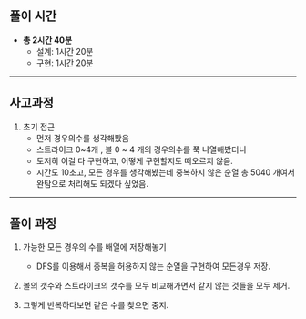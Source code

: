 ##  풀이 시간
- **총 2시간 40분**
    - 설계: 1시간 20분
    - 구현: 1시간 20분

---

## 사고과정

1. 초기 접근
    - 먼저 경우의수를 생각해봤음
    - 스트라이크 0~4개 , 볼 0 ~ 4 개의 경우의수를 쭉 나열해봤더니
    - 도저히 이걸 다 구현하고, 어떻게 구현할지도 떠오르지 않음. 
    - 시간도 10초고, 모든 경우를 생각해봤는데 중복하지 않은 순열 총 5040 개여서 완탐으로 처리해도 되겠다 싶었음.

---

##  풀이 과정

1. 가능한 모든 경우의 수를 배열에 저장해놓기
    - DFS를 이용해서 중복을 허용하지 않는 순열을 구현하여 모든경우 저장.

2. 볼의 갯수와 스트라이크의 갯수를 모두 비교해가면서 같지 않는 것들을 모두 제거.

3. 그렇게 반복하다보면 같은 수를 찾으면 중지.

